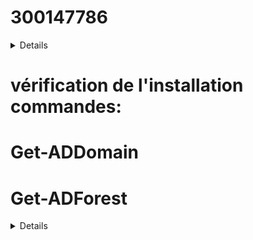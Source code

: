 # 300147786

<details>

```powershell Install-WindowsFeature AD-Domain-Services -IncludeManagementTool
DisplayName                      Name               InstallState
-----------                      ----               ------------
Active Directory Domain Services AD-Domain-Services    Installed
```
</details>

# vérification de l'installation commandes:
# Get-ADDomain
# Get-ADForest
<details>
```powershell


ApplicationPartitions : {DC=DomainDnsZones,DC=DC999999999-00,DC=local, DC=ForestDnsZones,DC=DC999999999-00,DC=local}    CrossForestReferences : {}                                                                                              DomainNamingMaster    : DC300147786.DC999999999-00.local                                                                Domains               : {DC999999999-00.local}                                                                          ForestMode            : Windows2016Forest                                                                               GlobalCatalogs        : {DC300147786.DC999999999-00.local}
Name                  : DC999999999-00.local
PartitionsContainer   : CN=Partitions,CN=Configuration,DC=DC999999999-00,DC=local
RootDomain            : DC999999999-00.local
SchemaMaster          : DC300147786.DC999999999-00.local
Sites                 : {Default-First-Site-Name}
SPNSuffixes           : {}                                                                                              UPNSuffixes           : {} 
```

</details>
